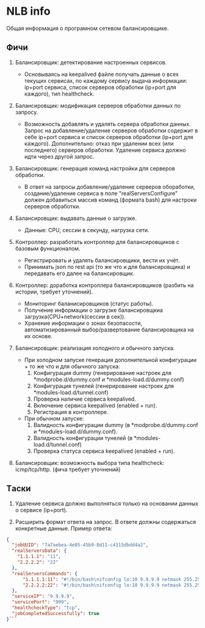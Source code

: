# NLB info

Общая информация о програмном сетевом балансировщике.

## Фичи

1. Балансировщик: детектирование настроенных сервисов.
    + Основываясь на keepalived файле получать данные о всех текущих сервисах, по каждому сервису выдача информации: ip+port сервиса, список серверов обработки (ip+port для каждого), тип healthcheck.

2. Балансировщик: модификация серверов обработки данных по запросу.
    + Возможность добавлять и удалять сервера обработки данных. Запрос на добавление/удаление серверов обработки содержит в себе ip+port сервиса и список серверов обработки (ip+port для каждого). Дополнительно: отказ при удалении всех (или последнего) серверов обработки. Удаление сервиса должно идти через другой запрос.

3. Балансировщик: генерация команд настройки для серверов обработки.
    + В ответ на запросы добавление/удаление серверов обоработки, создание/удаление сервиса в поле "realServersConfigure" должен добавиться массив команд (формата bash) для настроки серверов обработки.

4. Балансировщик: выдавать данные о загрузке.
    + Данные: CPU, сессии в секунду, нагрузка сети.

5. Контроллер: разработать контроллер для балансировщиков с базовым функционалом.
    + Регистрировать и удалять балансировщики, вести их учёт.
    + Принимать json по rest api (то же что и для балансировщика) и передавать его далее на балансировщик.

6. Контроллер: доработка контроллера балансировщиков (разбить на истории, требует уточнений).
    + Мониторинг баланисировщиков (статус работы).
    + Получение информации о загрузке балансировщкиа загрузка(CPU+network(сессии в сек)).
    + Хранение информации о зонах безопасости, автоматизированный выбор/развертование балансировщика на их основе.

7. Балансировщик: реализация холодного и обычного запуска.
    + При холодном запуске генерация дополнительной конфигурации + то же что и для обычного запуска:
        1. Конфигурация dummy (генерирование настроек для *modprobe.d/dummy.conf и *modules-load.d/dummy.conf)
        2. Конфигурация тунелей (генерирование настроек для *modules-load.d/tunnel.conf)
        3. Проверка наличие сервиса keepalived.
        4. Включение сервиса keepalived (enabled + run).
        5. Регистрация в контроллере.
    + При обычном запуске:
        1. Валидность конфигурации dummy (в *modprobe.d/dummy.conf и *modules-load.d/dummy.conf).
        2. Валидность конфигурации тунелей (в *modules-load.d/tunnel.conf)
        3. Проверка статуса сервиса keepalived (enabled + run).

8. Балансировщик: возможность выбора типа healthcheck: icmp/tcp/http. (фича требует уточнений)

## Tаски

1. Удаление сервиса должно выполняться только на основании данных о сервисе (ip+port).

2. Расширить формат ответа на запрос. В ответе должны содержаться конкретные данные.
Пример ответа:

```json
{
  "jobUUID": "7a7aebea-4e05-45b9-8d11-c4115dbdd4a2",
  "realServersData": {
    "1.1.1.1": "11",
    "2.2.2.2": "22"
  },
  "realServersCommands": {
      "1.1.1.1:11": "#!/bin/bash\nifconfig lo:10 9.9.9.9 netmask 255.255.255.255 -arp up\nifconfig tun100 up\nsysctl -w net.ipv4.conf.tun100.rp_filter=0\nsysctl -w net.ipv4.conf.all.rp_filter=0\nnet.ipv4.ip_forward = 0\niptables -t nat -A PREROUTING -i tun100 -p tcp -d 1.1.1.1 --dport 11 -j DNAT --to-destination 9.9.9.9:999",
      "2.2.2.2:22": "#!/bin/bash\nifconfig lo:10 9.9.9.9 netmask 255.255.255.255 -arp up\nifconfig tun100 up\nsysctl -w net.ipv4.conf.tun100.rp_filter=0\nsysctl -w net.ipv4.conf.all.rp_filter=0\nnet.ipv4.ip_forward = 0\niptables -t nat -A PREROUTING -i tun100 -p tcp -d 2.2.2.2 --dport 22 -j DNAT --to-destination 9.9.9.9:999"
  },
  "serviceIP": "9.9.9.9",
  "servicePort": "999",
  "healthcheckType": "tcp",
  "jobCompletedSuccessfully": true
}```
